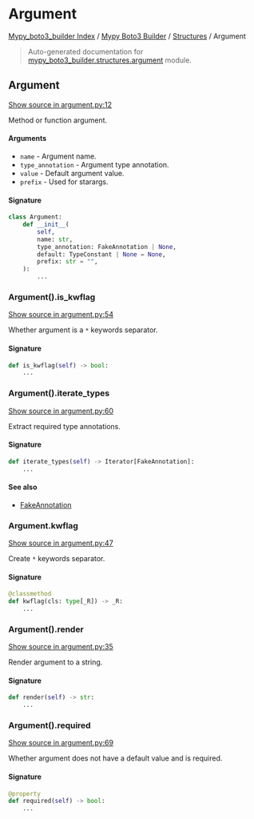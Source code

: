 # Argument

[Mypy_boto3_builder Index](../../README.md#mypy_boto3_builder-index) /
[Mypy Boto3 Builder](../index.md#mypy-boto3-builder) /
[Structures](./index.md#structures) /
Argument

> Auto-generated documentation for [mypy_boto3_builder.structures.argument](https://github.com/youtype/mypy_boto3_builder/blob/main/mypy_boto3_builder/structures/argument.py) module.

## Argument

[Show source in argument.py:12](https://github.com/youtype/mypy_boto3_builder/blob/main/mypy_boto3_builder/structures/argument.py#L12)

Method or function argument.

#### Arguments

- `name` - Argument name.
- `type_annotation` - Argument type annotation.
- `value` - Default argument value.
- `prefix` - Used for starargs.

#### Signature

```python
class Argument:
    def __init__(
        self,
        name: str,
        type_annotation: FakeAnnotation | None,
        default: TypeConstant | None = None,
        prefix: str = "",
    ):
        ...
```

### Argument().is_kwflag

[Show source in argument.py:54](https://github.com/youtype/mypy_boto3_builder/blob/main/mypy_boto3_builder/structures/argument.py#L54)

Whether argument is a `*` keywords separator.

#### Signature

```python
def is_kwflag(self) -> bool:
    ...
```

### Argument().iterate_types

[Show source in argument.py:60](https://github.com/youtype/mypy_boto3_builder/blob/main/mypy_boto3_builder/structures/argument.py#L60)

Extract required type annotations.

#### Signature

```python
def iterate_types(self) -> Iterator[FakeAnnotation]:
    ...
```

#### See also

- [FakeAnnotation](../type_annotations/fake_annotation.md#fakeannotation)

### Argument.kwflag

[Show source in argument.py:47](https://github.com/youtype/mypy_boto3_builder/blob/main/mypy_boto3_builder/structures/argument.py#L47)

Create `*` keywords separator.

#### Signature

```python
@classmethod
def kwflag(cls: type[_R]) -> _R:
    ...
```

### Argument().render

[Show source in argument.py:35](https://github.com/youtype/mypy_boto3_builder/blob/main/mypy_boto3_builder/structures/argument.py#L35)

Render argument to a string.

#### Signature

```python
def render(self) -> str:
    ...
```

### Argument().required

[Show source in argument.py:69](https://github.com/youtype/mypy_boto3_builder/blob/main/mypy_boto3_builder/structures/argument.py#L69)

Whether argument does not have a default value and is required.

#### Signature

```python
@property
def required(self) -> bool:
    ...
```
